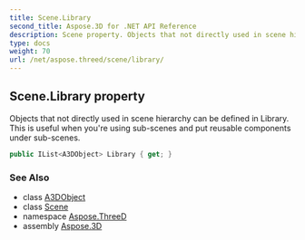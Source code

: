 ```yaml
---
title: Scene.Library
second_title: Aspose.3D for .NET API Reference
description: Scene property. Objects that not directly used in scene hierarchy can be defined in Library. This is useful when youre using subscenes and put reusable components under subscenes
type: docs
weight: 70
url: /net/aspose.threed/scene/library/
---
```

## Scene.Library property

Objects that not directly used in scene hierarchy can be defined in Library. This is useful when you're using sub-scenes and put reusable components under sub-scenes.

```csharp
public IList<A3DObject> Library { get; }
```

### See Also

* class [A3DObject](../../a3dobject/)
* class [Scene](../)
* namespace [Aspose.ThreeD](../../scene/)
* assembly [Aspose.3D](../../../)


